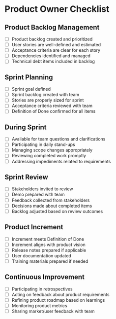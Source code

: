 # Product Owner Checklist

## Product Backlog Management
- [ ] Product backlog created and prioritized
- [ ] User stories are well-defined and estimated
- [ ] Acceptance criteria are clear for each story
- [ ] Dependencies identified and managed
- [ ] Technical debt items included in backlog

## Sprint Planning
- [ ] Sprint goal defined
- [ ] Sprint backlog created with team
- [ ] Stories are properly sized for sprint
- [ ] Acceptance criteria reviewed with team
- [ ] Definition of Done confirmed for all items

## During Sprint
- [ ] Available for team questions and clarifications
- [ ] Participating in daily stand-ups
- [ ] Managing scope changes appropriately
- [ ] Reviewing completed work promptly
- [ ] Addressing impediments related to requirements

## Sprint Review
- [ ] Stakeholders invited to review
- [ ] Demo prepared with team
- [ ] Feedback collected from stakeholders
- [ ] Decisions made about completed items
- [ ] Backlog adjusted based on review outcomes

## Product Increment
- [ ] Increment meets Definition of Done
- [ ] Increment aligns with product vision
- [ ] Release notes prepared if applicable
- [ ] User documentation updated
- [ ] Training materials prepared if needed

## Continuous Improvement
- [ ] Participating in retrospectives
- [ ] Acting on feedback about product requirements
- [ ] Refining product roadmap based on learnings
- [ ] Monitoring product metrics
- [ ] Sharing market/user feedback with team
